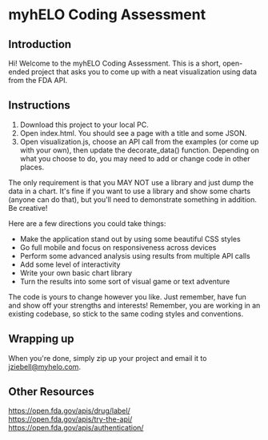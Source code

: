 # myhELO Coding Assessment

## Introduction

Hi! Welcome to the myhELO Coding Assessment. This is a short, open-ended project that asks you to come up with a neat visualization using data from the FDA API.

## Instructions

1. Download this project to your local PC.
2. Open index.html. You should see a page with a title and some JSON.
3. Open visualization.js, choose an API call from the examples (or come up with your own), then update the decorate_data() function. Depending on what you choose to do, you may need to add or change code in other places.

The only requirement is that you MAY NOT use a library and just dump the data in a chart. It's fine if you want to use a library and show some charts (anyone can do that), but you'll need to demonstrate something in addition. Be creative!

Here are a few directions you could take things:
- Make the application stand out by using some beautiful CSS styles
- Go full mobile and focus on responsiveness across devices
- Perform some advanced analysis using results from multiple API calls
- Add some level of interactivity
- Write your own basic chart library
- Turn the results into some sort of visual game or text adventure

The code is yours to change however you like. Just remember, have fun and show off your strengths and interests! Remember, you are working in an existing codebase, so stick to the same coding styles and conventions.

## Wrapping up

When you're done, simply zip up your project and email it to jziebell@myhelo.com.

## Other Resources
https://open.fda.gov/apis/drug/label/  
https://open.fda.gov/apis/try-the-api/  
https://open.fda.gov/apis/authentication/

